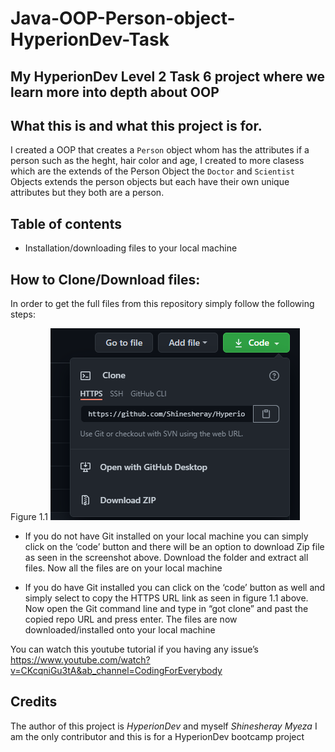 # Java-OOP-Person-object-HyperionDev-Task
## My HyperionDev Level 2 Task 6 project where we learn more into depth about OOP


## What this is and what this project is for.
I created a OOP that creates a `Person` object whom has the attributes if a person such as the heght, hair color and age, I created to more clasess which are the extends of the Person Object
the `Doctor` and `Scientist` Objects extends the person objects but each have their own unique attributes but they both are a person.
 
## Table of contents
* Installation/downloading files to your local machine
 
## How to Clone/Download files:
In order to get the full files from this repository simply follow the following steps:

Figure 1.1 ![alt text](https://github.com/Shinesheray/readme-images/blob/main/Download_files.jpeg?raw=true)

* If you do not have Git installed on your local machine you can simply click on the ‘code’ button and there will be an option to download Zip file as seen in the screenshot above. Download the folder and extract all files. Now all the files are on your local machine


* If you do have Git installed you can click on the ‘code’ button as well and simply select to copy the HTTPS URL link as seen in figure 1.1 above. Now open the Git command  line and type in “got clone” and past the copied repo URL and press enter. The files are now downloaded/installed onto your local machine

You can watch this youtube tutorial if you having any issue’s https://www.youtube.com/watch?v=CKcqniGu3tA&ab_channel=CodingForEverybody 

 
## Credits
The author of this project is *HyperionDev* and myself *Shinesheray Myeza*
I am the only contributor and this is for a HyperionDev bootcamp project
